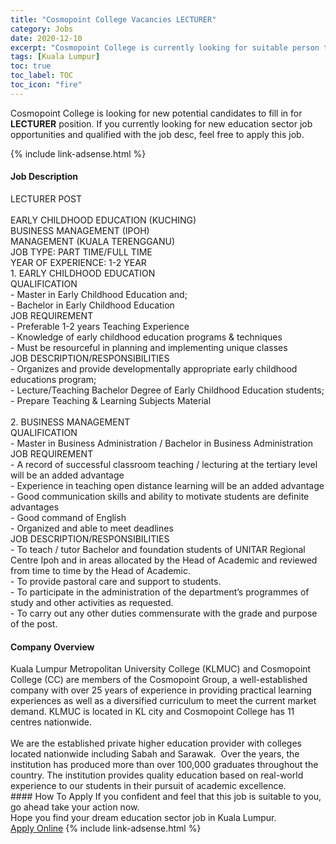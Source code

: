 ```yaml
---
title: "Cosmopoint College Vacancies LECTURER" 
category: Jobs 
date: 2020-12-10 
excerpt: "Cosmopoint College is currently looking for suitable person to fill in the LECTURER which positioned at Kuala Lumpur" 
tags: [Kuala Lumpur] 
toc: true 
toc_label: TOC 
toc_icon: "fire" 
--- 
```


<p>Cosmopoint College is looking for new potential candidates to fill in for <b>LECTURER</b> position. If you currently looking for new education sector job opportunities and qualified with the job desc, feel free to apply this job.
</p>{% include link-adsense.html %} 
 <div><div><div><h4>Job Description</h4></div></div><div><div><span><div><div><div>LECTURER POST</div><div><br>EARLY CHILDHOOD EDUCATION (KUCHING)<br>BUSINESS MANAGEMENT (IPOH)<br>MANAGEMENT (KUALA TERENGGANU)</div><div>JOB TYPE: PART TIME/FULL TIME</div><div>YEAR OF EXPERIENCE: 1-2 YEAR</div><div>1. EARLY CHILDHOOD EDUCATION</div><div>QUALIFICATION<br>- Master in Early Childhood Education and;<br>- Bachelor in Early Childhood Education</div><div>JOB REQUIREMENT<br>- Preferable 1-2 years Teaching Experience<br>- Knowledge of early childhood education programs &amp; techniques<br>- Must be resourceful in planning and implementing unique classes</div>JOB DESCRIPTION/RESPONSIBILITIES<br>- Organizes and provide developmentally appropriate early childhood educations program;<br>- Lecture/Teaching Bachelor Degree of Early Childhood Education students;<br>- Prepare Teaching &amp; Learning Subjects Material<div><br>2. BUSINESS MANAGEMENT</div><div>QUALIFICATION<br>- Master in Business Administration / Bachelor in Business Administration</div><div>JOB REQUIREMENT<br>- A record of successful classroom teaching / lecturing at the tertiary level will be an added advantage<br>- Experience in teaching open distance learning will be an added advantage<br>- Good communication skills and ability to motivate students are definite advantages<br>- Good command of English<br>- Organized and able to meet deadlines</div>JOB DESCRIPTION/RESPONSIBILITIES<br>- To teach / tutor Bachelor and foundation students of UNITAR Regional Centre Ipoh and in areas allocated by the Head of Academic and reviewed from time to time by the Head of Academic.<br>- To provide pastoral care and support to students.<br>- To participate in the administration of the department&#8217;s programmes of study and other activities as requested.<br>- To carry out any other duties commensurate with the grade and purpose of the post.</div></div></span></div></div></div> 
<div><div><div><h4>Company Overview</h4></div></div><div><div><span><div><div>
	Kuala Lumpur Metropolitan University College (KLMUC) and Cosmopoint College (CC) are members of the Cosmopoint Group, a well-established company with over 25 years of experience in providing practical learning experiences as well as a diversified curriculum to meet the current market demand. KLMUC is located in KL city and Cosmopoint College has 11 centres nationwide.</div>
<div>
<br>
	We are the established private higher education provider with colleges located nationwide including Sabah and Sarawak.&#160; Over the years, the institution has produced more than over 100,000 graduates throughout the country. The institution provides quality education based on real-world experience to our students in their pursuit of academic excellence.</div></div></span></div></div></div> 
#### How To Apply 
If you confident and feel that this job is suitable to you, go ahead take your action now. <br/> 
Hope you find your dream education sector job in Kuala Lumpur. <br/> 
<a href="https://www.jobstreet.com.my/en/job/lecturer-4440442?jobId=jobstreet-my-job-4440442&sectionRank=10&token=0~1ecdd269-739b-45e1-8b47-f89119a13b8b&fr=SRP%20View%20In%20New%20Ta" class="btn btn--info" target="_blank" rel="nofollow noopenner">Apply Online</a> 
{% include link-adsense.html %} 